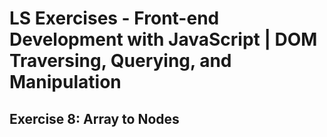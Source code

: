 # LS Exercises - Front-end Development with JavaScript | DOM Traversing, Querying, and Manipulation

## Exercise 8: Array to Nodes
